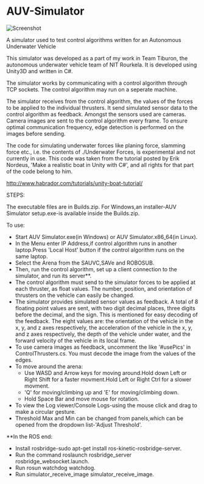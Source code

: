 # AUV-Simulator

![Screenshot](https://github.com/Lafith/AUV-Simulator/blob/d08b6777de9930647e79187df2ca2a671fd92a62/Screenshots/auv.png)

A simulator used to test control algorithms written for an Autonomous Underwater Vehicle

This simulator was developed as a part of my work in Team Tiburon, the autonomous underwater vehicle team of NIT Rourkela. It is developed using Unity3D and written in C#.

The simulator works by communicating with a control algorithm through TCP sockets. The control algorithm may run on a seperate machine.

The simulator receives from the control algorithm, the values of the forces to be applied to the individual thrusters. It send simulated sensor data to the control algorithm as feedback. Amongst the sensors used are cameras. Camera images are sent to the control algorithm every frame. To ensure optimal communication frequency, edge detection is performed on the images before sending.

The code for simulating underwater forces like planing force, slamming force etc., i.e. the contents of ./Underwater Forces, is experimental and not currently in use. This code was taken from the tutorial posted by Erik Nordeus, 'Make a realistic boat in Unity with C#', and all rights for that part of the code belong to him.

http://www.habrador.com/tutorials/unity-boat-tutorial/


STEPS:

The executable files are in Builds.zip.
For Windows,an installer-AUV Simulator setup.exe-is available inside the Builds.zip.

To use:
- Start AUV Simulator.exe(in Windows) or AUV Simulator.x86_64(in Linux).
- In the Menu enter IP Address,if control algorithm runs in another laptop.Press 'Local Host' button if the control algorithm runs on the same laptop.
- Select the Arena from the SAUVC,SAVe and ROBOSUB.  
- Then, run the control algorithm, set up a client connection to the simulator, and run its server**.
- The control algorithm must send to the simulator forces to be applied at each thruster, as float values. The number, position, and orientation of thrusters on the vehicle can easily be changed.
- The simulator provides simulated sensor values as feedback. A total of 8 floating point values are sent, with two digit decimal places, three digits before the decimal, and the sign. This is mentioned for easy decoding of the feedback. The eight values are: the orientation of the vehicle in the x, y, and z axes respectively, the acceleration of the vehicle in the x, y, and z axes respectively, the depth of the vehicle under water, and the forward velocity of the vehicle in its local frame.
- To use camera images as feedback, uncomment the like '#usePics' in ControlThrusters.cs. You must decode the image from the values of the edges.
- To move around the arena:
	- Use WASD and Arrow keys for moving around.Hold down Left or Right Shift for a faster movment.Hold Left or Right Ctrl for a slower movment.
	- 'Q' for moving/climbing up and 'E' for moving/climbing down.
	- Hold Space Bar and move mouse for rotation.
- To view the Log viewer/Console Logs-using the mouse click and drag to make a circular gesture.
- Threshold Max and Min can be changed from panels,which can be opened from the dropdown list-'Adjust Threshold'.

**In the ROS end:
- Install rosbridge-sudo apt-get install ros-kinetic-rosbridge-server.
- Run the command roslaunch rosbridge_server rosbridge_websocket.launch.
- Run rosun watchdog watchdog.
- Run simulator_receive_image simulator_receive_image.
  
